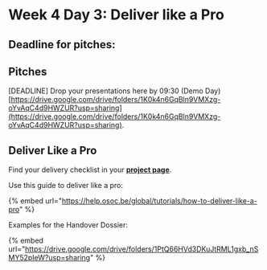 # Week 4 Day 3: Deliver like a Pro

## Deadline for pitches:

## Pitches

\[DEADLINE] Drop your presentations here by 09:30 (Demo Day) [https://drive.google.com/drive/folders/1K0k4n6GqBln9VMXzg-oYvAqC4d9HWZUR?usp=sharing](https://drive.google.com/drive/folders/1K0k4n6GqBln9VMXzg-oYvAqC4d9HWZUR?usp=sharing).

## Deliver Like a Pro

Find your delivery checklist in your [**project page**](../../projects-partners/projects-partners.md).

Use this guide to deliver like a pro:

{% embed url="https://help.osoc.be/global/tutorials/how-to-deliver-like-a-pro" %}

Examples for the Handover Dossier:

{% embed url="https://drive.google.com/drive/folders/1PtQ66HVd3DKuJtRML1gxb_nSMY52pIeW?usp=sharing" %}
